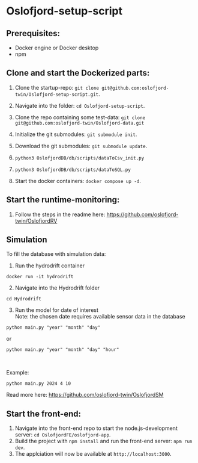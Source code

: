# Oslofjord-setup-script

## Prerequisites: 
- Docker engine or Docker desktop
- npm

## Clone and start the Dockerized parts:
1. Clone the startup-repo: `git clone git@github.com:oslofjord-twin/Oslofjord-setup-script.git`.
2. Navigate into the folder: `cd Oslofjord-setup-script`.
3. Clone the repo containing some test-data: `git clone git@github.com:oslofjord-twin/Oslofjord-data.git`
4. Initialize the git submodules: `git submodule init`.
5. Download the git submodules: `git submodule update`.
6. `python3 OslofjordDB/db/scripts/dataToCsv_init.py`
7. `python3 OslofjordDB/db/scripts/dataToSQL.py`

7. Start the docker containers: `docker compose up -d`.

## Start the runtime-monitoring:
1. Follow the steps in the readme here: https://github.com/oslofjord-twin/OslofjordRV

## Simulation
To fill the database with simulation data:
1. Run the hydrodrift container
```
docker run -it hydrodrift
```

2. Navigate into the Hydrodrift folder
```
cd Hydrodrift
```

3. Run the model for date of interest </br>
Note: the chosen date requires available sensor data in the database

```
python main.py "year" "month" "day"
```

or

```
python main.py "year" "month" "day" "hour"
```
</br>

Example:
```
python main.py 2024 4 10
```

Read more here: https://github.com/oslofjord-twin/OslofjordSM

## Start the front-end:
1. Navigate into the front-end repo to start the node.js-development server: `cd OslofjordFE/oslofjord-app`.
2. Build the project with `npm install` and run the front-end server: `npm run dev`.
3. The applciation will now be available at `http://localhost:3000`.
